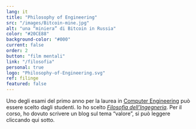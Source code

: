 ```yaml
---
lang: it
title: "Philosophy of Engineering"
src: "/images/Bitcoin-mine.jpg"
alt: "una “miniera” di Bitcoin in Russia"
color: "#20CE88"
background-color: "#000"
current: false
order: 2
button: "film mentali"
link: "/filosofia"
personal: true
logo: "Philosophy-of-Engineering.svg"
ref: filinge
featured: false
---
```

Uno degli esami del primo anno per la laurea in <a href="https://didattica.polito.it/pls/portal30/sviluppo.offerta_formativa_2019.vis?p_coorte=2020&p_sdu=37&p_cds=10" rel="noopener noreferrer" target="_blank">Computer Engineering</a> può essere scelto dagli studenti. Io ho scelto <a href="http://filinge.blogspot.com" rel="noopener noreferrer" target="blank"><em>Filosofia dell’Ingegneria</em></a>. Per il corso, ho dovuto scrivere un blog sul tema “valore”, si può leggere cliccando qui sotto.
